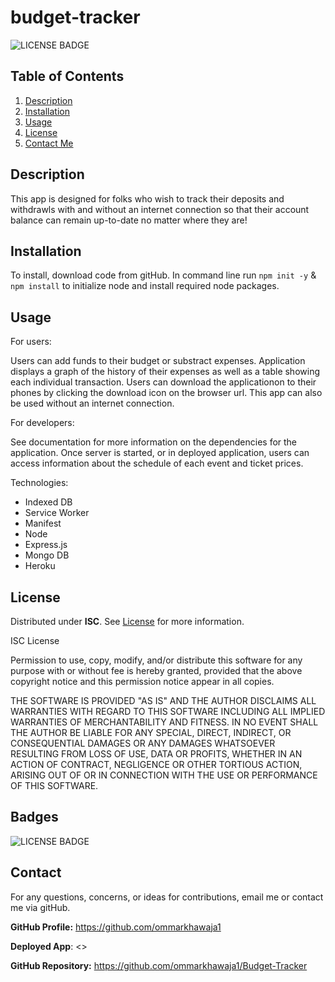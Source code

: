 # budget-tracker


![LICENSE BADGE](https://img.shields.io/badge/license-ISC-brightgreen?style=for-the-badge)

## Table of Contents

1. [Description](#description)
2. [Installation](#installation)
3. [Usage](#usage)
4. [License](#license)
5. [Contact Me](#contact)

## Description
This app is designed for folks who wish to track their deposits and withdrawls with and without an internet connection so that their account balance can remain up-to-date no matter where they are!


## Installation
To install, download code from gitHub. In command line run `npm init -y` & `npm install` to initialize node and install required node packages.


## Usage
For users:

Users can add funds to their budget or substract expenses. Application displays a graph of the history of their expenses as well as a table showing each individual transaction. Users can download the applicationon to their phones by clicking the download icon on the browser url. This app can also be used without an internet connection.

For developers:

See documentation for more information on the dependencies for the application. Once server is started, or in deployed application, users can access information about the schedule of each event and ticket prices.

Technologies:

- Indexed DB
- Service Worker
- Manifest
- Node
- Express.js
- Mongo DB
- Heroku
## License

Distributed under **ISC**. See [License](https://spdx.org/licenses/ISC.html) for more information.



ISC License

Permission to use, copy, modify, and/or distribute this software for any purpose with or without fee is hereby granted, provided that the above copyright notice and this permission notice appear in all copies.

THE SOFTWARE IS PROVIDED "AS IS" AND THE AUTHOR DISCLAIMS ALL WARRANTIES WITH REGARD TO THIS SOFTWARE INCLUDING ALL IMPLIED WARRANTIES OF MERCHANTABILITY AND FITNESS. IN NO EVENT SHALL THE AUTHOR BE LIABLE FOR ANY SPECIAL, DIRECT, INDIRECT, OR CONSEQUENTIAL DAMAGES OR ANY DAMAGES WHATSOEVER RESULTING FROM LOSS OF USE, DATA OR PROFITS, WHETHER IN AN ACTION OF CONTRACT, NEGLIGENCE OR OTHER TORTIOUS ACTION, ARISING OUT OF OR IN CONNECTION WITH THE USE OR PERFORMANCE OF THIS SOFTWARE.

## Badges

![LICENSE BADGE](https://img.shields.io/badge/license-ISC-brightgreen?style=for-the-badge)

## Contact

For any questions, concerns, or ideas for contributions, email me or contact me via gitHub.

**GitHub Profile:** <https://github.com/ommarkhawaja1>

**Deployed App**: <>

**GitHub Repository:** <https://github.com/ommarkhawaja1/Budget-Tracker>
